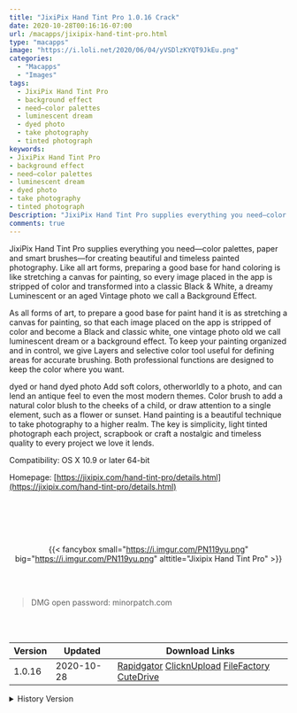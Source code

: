 ```yaml
---
title: "JixiPix Hand Tint Pro 1.0.16 Crack"
date: 2020-10-28T00:16:16-07:00
url: /macapps/jixipix-hand-tint-pro.html
type: "macapps"
image: "https://i.loli.net/2020/06/04/yVSDlzKYQT9JkEu.png"
categories:
  - "Macapps"
  - "Images"
tags:
  - JixiPix Hand Tint Pro
  - background effect
  - need—color palettes
  - luminescent dream
  - dyed photo
  - take photography
  - tinted photograph
keywords:
- JixiPix Hand Tint Pro
- background effect
- need—color palettes
- luminescent dream
- dyed photo
- take photography
- tinted photograph
Description: "JixiPix Hand Tint Pro supplies everything you need—color palettes, paper and smart brushes—for creating beautiful and timeless painted photography."
comments: true
---
```


JixiPix Hand Tint Pro supplies everything you need—color palettes, paper and smart brushes—for creating beautiful and timeless painted photography. Like all art forms, preparing a good base for hand coloring is like stretching a canvas for painting, so every image placed in the app is stripped of color and transformed into a classic Black & White, a dreamy Luminescent or an aged Vintage photo we call a Background Effect.



As all forms of art, to prepare a good base for paint hand it is as stretching a canvas for painting, so that each image placed on the app is stripped of color and become a Black and classic white, one vintage photo old we call luminescent dream or a background effect. To keep your painting organized and in control, we give Layers and selective color tool useful for defining areas for accurate brushing. Both professional functions are designed to keep the color where you want.



dyed or hand dyed photo Add soft colors, otherworldly to a photo, and can lend an antique feel to even the most modern themes. Color brush to add a natural color blush to the cheeks of a child, or draw attention to a single element, such as a flower or sunset. Hand painting is a beautiful technique to take photography to a higher realm. The key is simplicity, light tinted photograph each project, scrapbook or craft a nostalgic and timeless quality to every project we love it lends.



Compatibility: OS X 10.9 or later 64-bit

Homepage: [https://jixipix.com/hand-tint-pro/details.html](https://jixipix.com/hand-tint-pro/details.html)

<br/>
<br/>
<script async src="https://pagead2.googlesyndication.com/pagead/js/adsbygoogle.js"></script>
<ins class="adsbygoogle"
     style="display:block; text-align:center;"
     data-ad-layout="in-article"
     data-ad-format="fluid"
     data-ad-client="ca-pub-8746275014476192"
     data-ad-slot="5144997159"></ins>
<script>
     (adsbygoogle = window.adsbygoogle || []).push({});
</script>
<br/>
<br/>


<center>

{{< fancybox small="https://i.imgur.com/PN119yu.png" big="https://i.imgur.com/PN119yu.png" alttitle="Jixipix Hand Tint Pro" >}}

</center>

<br/>
<br/>


> DMG open password: minorpatch.com

<br/>

<br/>
<div id="history_version" class="history_version">

| Version | Updated | Download Links |
| ---- | ---- | ---- |
| 1.0.16 | 2020-10-28 | [Rapidgator](https://ouo.io/GNVEcr)   [ClicknUpload](https://ouo.io/7tnuFP)   [FileFactory](https://ouo.io/sTSmeG)   [CuteDrive](https://ouo.io/QJFwLp) |
<details>
<summary>History Version</summary>

| Version | Updated | Download Links |
| ---- | ---- | ---- |
| 1.0.15 | 2020-07-09 | [UsersCloud](https://ouo.io/0rrtod)   [ClicknUpload](https://ouo.io/BlJWzn)   [FileFactory](https://ouo.io/XjWJQE)   [CuteDrive](https://ouo.io/WVEHBC) |
| 1.0.13 | 2020-06-04 | [UsersCloud](https://ouo.io/m2nyw2)   [ClicknUpload](https://ouo.io/wWR1by)   [FileFactory](https://ouo.io/XXbsEc)   [CuteDrive](https://ouo.io/HEyQpp) |
| 1.0.12 | 2020-02-07 | [UsersCloud](https://ouo.io/pvzSH3)   [ClicknUpload](https://ouo.io/5IFOb1)   [Mega](https://ouo.io/UBcp6gD)   [CuteDrive](https://ouo.io/8p5B1C) |
</details>

</div>
